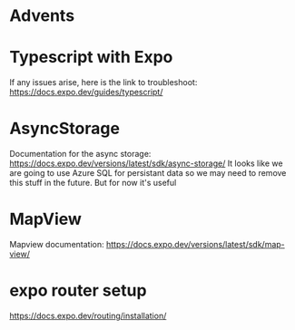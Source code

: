 # Advents

# Typescript with Expo

If any issues arise, here is the link to troubleshoot: https://docs.expo.dev/guides/typescript/

# AsyncStorage

Documentation for the async storage: https://docs.expo.dev/versions/latest/sdk/async-storage/
It looks like we are going to use Azure SQL for persistant data so we may need to remove this stuff in the future. But for now it's useful

# MapView

Mapview documentation: https://docs.expo.dev/versions/latest/sdk/map-view/

# expo router setup
https://docs.expo.dev/routing/installation/